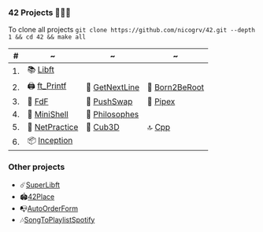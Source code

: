 ### 42 Projects 👨🏻‍💻
To clone all projects ```git clone https://github.com/nicogrv/42.git --depth 1 && cd 42 && make all```

| #   | ~ | ~ | ~ |
| --- | - | - | - |
| 1.  | 📚 [Libft](https://github.com/nicogrv/1.Libft)  |
| 2.  | 🖨️ [ft_Printf](https://github.com/nicogrv/2.Printf) | 📝 [GetNextLine](https://github.com/nicogrv/3.GetNextLine) | 🤖 [Born2BeRoot](https://github.com/nicogrv/4.Born2BeRoot) |
| 3.  | 🎨 [FdF](https://github.com/nicogrv/5.Fdf) |🔀 [PushSwap](https://github.com/nicogrv/6.PushSwap) | 🔧 [Pipex](https://github.com/nicogrv/7.Pipex)  |
| 4.  | 🧰 [MiniShell ](https://github.com/nicogrv/8.Minishell) | 💭 [Philosophes](https://github.com/nicogrv/9.philosophes) |
| 5.  | 🔌 [NetPractice](https://github.com/nicogrv/11.NetPractice.git) | 📏 [Cub3D](https://github.com/nicogrv/12.Cub3d) | 🔝 [Cpp](https://github.com/nicogrv/10.Cpp)    |
| 6.  | 📦 [Inception](https://github.com/nicogrv/11.NetPractice.git) |
### Other projects
* ☄️[SuperLibft](https://github.com/nicogrv/0.SuperLibft)
* 🏟️[42Place](https://github.com/nicogrv/Place42)
* 📭[AutoOrderForm](https://github.com/nicogrv/AutoOrderForm)
* 🎶[SongToPlaylistSpotify](https://github.com/nicogrv/SongToPlaylistSpotify)
